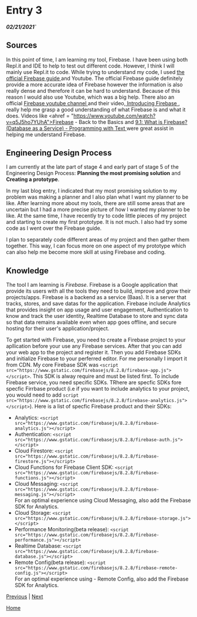# Entry 3
##### 02/21/2021`


## Sources
In this point of time, I am learning my tool, Firebase. I have been using both Repl.it and IDE to help to test out different code. However, I think I will mainly use Repl.it to code. While trying to understand my code, I used <a href = "https://firebase.google.com/docs/web/setup?authuser=0"> the official Firebase guide </a> and Youtube. The official Firebase guide definitely provide a more accurate idea of Firebase however the information is also really dense and therefore it can be hard to understand. Because of this reason I would also use Youtube, which was a big help. There also an official <a href= "https://www.youtube.com/channel/UCP4bf6IHJJQehibu6ai__cg"> Firebase youtube channel </a> and their video,<a href = "https://www.youtube.com/watch?v=O17OWyx08Cg"> Introducing Firebase </a>, really help me grasp a good understanding of what Firebase is and what it does. Videos like <ahref = "https://www.youtube.com/watch?v=q5J5ho7YUhA">Firebase - Back to the Basics</a> and <a href = "https://www.youtube.com/watch?v=JrHT1iqSrAQ"> 9.1: What is Firebase? (Database as a Service) - Programming with Text </a> were great assist in helping me understand Firebase.


## Engineering Design Process
I am currently at the late part of stage 4 and early part of stage 5 of the Engineering Design Process: <b>Planning the most promising solution</b> and <b>Creating a prototype</b>. 

In my last blog entry, I indicated that my most promising solution to my problem was making a planner and I also plan what I want my planner to be like. After learning more about my tools, there are still some areas that are uncertain but I had a more precise picture of how I wanted my planner to be like. At the same time, I have recently try to code little pieces of my project and starting to create my first prototype. It is not much. I also had try some code as I went over the Firebase guide. 

I plan to separately code different areas of my project and then gather them together. This way, I can focus more on one aspect of my prototype which can also help me become more skill at using Firebase and coding. 


## Knowledge
The tool I am learning is <i>Firebase</i>. Firebase is a Google application that provide its users with all the tools they need to build, improve and grow their projects/apps. Firebase is a backend as a service (Baas). It is a server that tracks, stores, and save datas for the application. Firebase include Analytics that provides insight on app usage and user engagement, Authentication to know and track the user identity, Realtime Database to store and sync data so that data remains available even when  app goes offline, and secure hosting for their user's application/project.

To get started with Firebase, you need to create a Firebase project to your apllication before your use any Firebase services. After that you can add your web app to the project and register it. Then you add Firebase SDKs and initialize Firebase to your perferred editor. For me personally I import it from CDN. My core Firebase SDK was ```<script src="https://www.gstatic.com/firebasejs/8.2.8/firebase-app.js"></script>```. This SDK is alway require and must be listed first. To include Firebase service, you need specific SDKs. TRhere are specfic SDKs fore specfic Firrbase product (i.e if you want to include analytics to your project, you would need to add ```script src="https://www.gstatic.com/firebasejs/8.2.8/firebase-analytics.js"></script>```). Here is a list of specfic Firebase product and their SDKs:<br>
- Analytics: ```<script src="https://www.gstatic.com/firebasejs/8.2.8/firebase-analytics.js"></script>```<br>
- Authentication:	```<script src="https://www.gstatic.com/firebasejs/8.2.8/firebase-auth.js"></script>```<br>
- Cloud Firestore: ```<script src="https://www.gstatic.com/firebasejs/8.2.8/firebase-firestore.js"></script>```<br>
- Cloud Functions for Firebase Client SDK: ```<script src="https://www.gstatic.com/firebasejs/8.2.8/firebase-functions.js"></script>```<br>
- Cloud Messaging: ```<script src="https://www.gstatic.com/firebasejs/8.2.8/firebase-messaging.js"></script>``` <br> For an optimal experience using Cloud Messaging, also add the Firebase SDK for Analytics.<br>
- Cloud Storage: ```<script src="https://www.gstatic.com/firebasejs/8.2.8/firebase-storage.js"></script>```<br>
- Performance Monitoring(beta release):	```<script src="https://www.gstatic.com/firebasejs/8.2.8/firebase-performance.js"></script>```<br>
- Realtime Database: ```<script src="https://www.gstatic.com/firebasejs/8.2.8/firebase-database.js"></script>```<br>
- Remote Config(beta release): ```<script src="https://www.gstatic.com/firebasejs/8.2.8/firebase-remote-config.js"></script>``` <br> For an optimal experience using - Remote Config, also add the Firebase SDK for Analytics.<br>


[Previous](entry02.md) | [Next](entry04.md)

[Home](../README.md)
